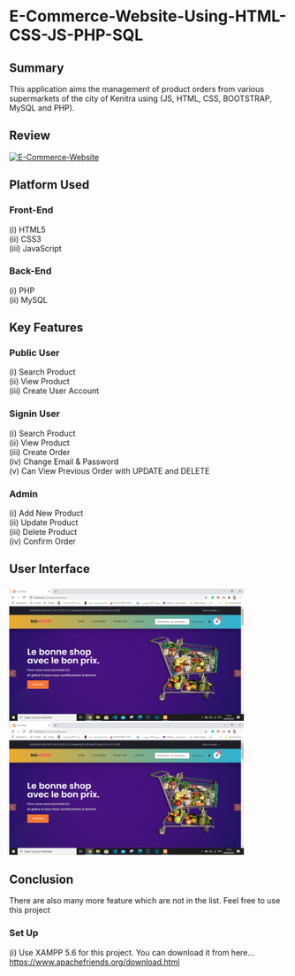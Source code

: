 # E-Commerce-Website-Using-HTML-CSS-JS-PHP-SQL

## Summary
This application aims the management of product orders from various supermarkets of the city of Kenitra using (JS, HTML, CSS, BOOTSTRAP, MySQL and PHP).
## Review
[![E-Commerce-Website](http://img.youtube.com/vi/nX_inqaAzOI/0.jpg)](https://www.youtube.com/watch?v=nX_inqaAzOI&feature=youtu.be&hd=1 "E-Commerce-Website")

## Platform Used
### Front-End
  (i) HTML5 <br>
  (ii) CSS3 <br>
  (iii) JavaScript <br>

### Back-End
  (i) PHP <br>
  (ii) MySQL <br>

## Key Features
### Public User
(i) Search Product <br>
(ii) View Product <br>
(iii) Create User Account <br>

### Signin User
(i) Search Product <br>
(ii) View Product <br>
(iii) Create Order <br>
(iv) Change Email & Password <br>
(v) Can View Previous Order with UPDATE and DELETE <br>

### Admin
(i) Add New Product <br>
(ii) Update Product <br>
(iii) Delete Product <br>
(iv) Confirm Order <br>
## User Interface
###

<p float="center">
  <img src="https://github.com/Anas-Hilia/E-ComerceApp/blob/master/screenshoots/pic1.PNG" width="425" />
  <img src="https://github.com/Anas-Hilia/E-ComerceApp/blob/master/screenshoots/pic1.PNG" width="425" /> 
</p>

## Conclusion
There are also many more feature which are not in the list. Feel free to use this project

### Set Up
(i) Use XAMPP 5.6 for this project. You can download it from here... https://www.apachefriends.org/download.html

